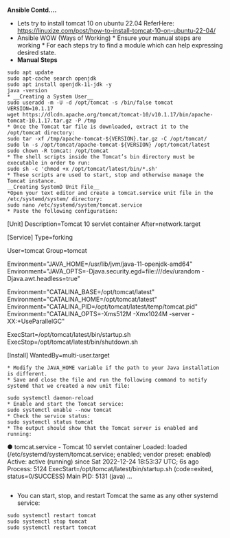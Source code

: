 __Ansible Contd….__
* Lets try to install tomcat 10 on ubuntu 22.04 ReferHere: https://linuxize.com/post/how-to-install-tomcat-10-on-ubuntu-22-04/
* Ansible WOW (Ways of Working)
       * Ensure your manual steps are working
       * For each steps try to find a module which can help expressing desired state. 
* __Manual Steps__
```
sudo apt update
sudo apt-cache search openjdk
sudo apt install openjdk-11-jdk -y
java -version
* __Creating a System User__
sudo useradd -m -U -d /opt/tomcat -s /bin/false tomcat
VERSION=10.1.17
wget https://dlcdn.apache.org/tomcat/tomcat-10/v10.1.17/bin/apache-tomcat-10.1.17.tar.gz -P /tmp
* Once the Tomcat tar file is downloaded, extract it to the /opt/tomcat directory:
sudo tar -xf /tmp/apache-tomcat-${VERSION}.tar.gz -C /opt/tomcat/
sudo ln -s /opt/tomcat/apache-tomcat-${VERSION} /opt/tomcat/latest
sudo chown -R tomcat: /opt/tomcat
* The shell scripts inside the Tomcat’s bin directory must be executable in order to run:
sudo sh -c 'chmod +x /opt/tomcat/latest/bin/*.sh'
* These scripts are used to start, stop and otherwise manage the Tomcat instance.
__Creating SystemD Unit File__
*Open your text editor and create a tomcat.service unit file in the /etc/systemd/system/ directory:
sudo nano /etc/systemd/system/tomcat.service
* Paste the following configuration:
```
[Unit]
Description=Tomcat 10 servlet container
After=network.target

[Service]
Type=forking

User=tomcat
Group=tomcat

Environment="JAVA_HOME=/usr/lib/jvm/java-11-openjdk-amd64"
Environment="JAVA_OPTS=-Djava.security.egd=file:///dev/urandom -Djava.awt.headless=true"

Environment="CATALINA_BASE=/opt/tomcat/latest"
Environment="CATALINA_HOME=/opt/tomcat/latest"
Environment="CATALINA_PID=/opt/tomcat/latest/temp/tomcat.pid"
Environment="CATALINA_OPTS=-Xms512M -Xmx1024M -server -XX:+UseParallelGC"

ExecStart=/opt/tomcat/latest/bin/startup.sh
ExecStop=/opt/tomcat/latest/bin/shutdown.sh

[Install]
WantedBy=multi-user.target
```
* Modify the JAVA_HOME variable if the path to your Java installation is different.
* Save and close the file and run the following command to notify systemd that we created a new unit file:

sudo systemctl daemon-reload
* Enable and start the Tomcat service:
sudo systemctl enable --now tomcat
* Check the service status:
sudo systemctl status tomcat
* The output should show that the Tomcat server is enabled and running:
```
● tomcat.service - Tomcat 10 servlet container
     Loaded: loaded (/etc/systemd/system/tomcat.service; enabled; vendor preset: enabled)
     Active: active (running) since Sat 2022-12-24 18:53:37 UTC; 6s ago
    Process: 5124 ExecStart=/opt/tomcat/latest/bin/startup.sh (code=exited, status=0/SUCCESS)
   Main PID: 5131 (java)
...
```

```
* You can start, stop, and restart Tomcat the same as any other systemd service:
  
```
sudo systemctl restart tomcat
sudo systemctl stop tomcat
sudo systemctl restart tomcat

```